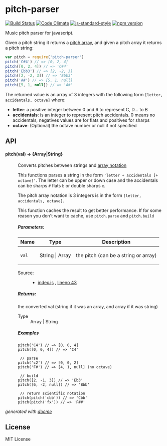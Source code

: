 # pitch-parser

[![Build Status](https://travis-ci.org/danigb/pitch-parser.svg?branch=master)](https://travis-ci.org/danigb/pitch-parser)
[![Code Climate](https://codeclimate.com/github/danigb/pitch-parser/badges/gpa.svg)](https://codeclimate.com/github/danigb/pitch-parser)
[![js-standard-style](https://img.shields.io/badge/code%20style-standard-brightgreen.svg?style=flat)](https://github.com/feross/standard)
[![npm version](https://badge.fury.io/js/pitch-parser.svg)](https://badge.fury.io/js/pitch-parser)

Music pitch parser for javascript.

Given a pitch string it returns a [pitch array](https://github.com/danigb/a-pitch), and given a pitch array it returns a pitch string:

```js
var pitch = require('pitch-parser')
pitch('C#4') // => [0, 2, 4]
pitch([0, 2, 4]) // => 'C#4'
pitch('Ebb3') // => [2, -2, 3]
pitch([2, -2, 3]) // => 'Ebb3'
pitch('A#') // => [5, 1, null]
pitch([5, 1, null]) // => 'A#'
```

The returned value is an array of 3 integers with the following form `[letter, accidentals, octave]` where:

- __letter__: a positive integer between 0 and 6 to represent C, D... to B
- __accidentals__: is an integer to represent pitch accidentals. 0 means no accidentals, negatives values are for flats and positives for sharps
- __octave__: (Optional) the octave number or null if not specified

## API

<!-- START docme generated API please keep comment here to allow auto update -->
<!-- DON'T EDIT THIS SECTION, INSTEAD RE-RUN docme TO UPDATE -->

<div>
<div class="jsdoc-githubify">
<section>
<article>
<div class="container-overview">
<dl class="details">
</dl>
</div>
<dl>
<dt>
<h4 class="name" id="pitch"><span class="type-signature"></span>pitch<span class="signature">(val)</span><span class="type-signature"> &rarr; {Array|String}</span></h4>
</dt>
<dd>
<div class="description">
<p>Converts pitches between strings and <a href="https://github.com/danigb/a-pitch">array notation</a></p>
<p>This functions parses a string in the form <code>'letter + accidentals [+ octave]'</code>.
The letter can be upper or down case and the accidentals can be sharps <code>#</code>
flats <code>b</code> or double sharps <code>x</code>.</p>
<p>The pitch array notation is 3 integers is in the form <code>[letter, accidentals, octave]</code>.</p>
<p>This function caches the result to get better performance. If for some
reason you don't want to cache, use <code>pitch.parse</code> and <code>pitch.build</code></p>
</div>
<h5>Parameters:</h5>
<table class="params">
<thead>
<tr>
<th>Name</th>
<th>Type</th>
<th class="last">Description</th>
</tr>
</thead>
<tbody>
<tr>
<td class="name"><code>val</code></td>
<td class="type">
<span class="param-type">String</span>
|
<span class="param-type">Array</span>
</td>
<td class="description last"><p>the pitch (can be a string or array)</p></td>
</tr>
</tbody>
</table>
<dl class="details">
<dt class="tag-source">Source:</dt>
<dd class="tag-source"><ul class="dummy">
<li>
<a href="https://github.com/danigb/pitch-parser/blob/master/index.js">index.js</a>
<span>, </span>
<a href="https://github.com/danigb/pitch-parser/blob/master/index.js#L43">lineno 43</a>
</li>
</ul></dd>
</dl>
<h5>Returns:</h5>
<div class="param-desc">
<p>the converted val (string if it was an array,
and array if it was string)</p>
</div>
<dl>
<dt>
Type
</dt>
<dd>
<span class="param-type">Array</span>
|
<span class="param-type">String</span>
</dd>
</dl>
<h5>Examples</h5>
<pre class="prettyprint"><code>pitch('C4') // => [0, 0, 4]
pitch([0, 0, 4]) // => 'C4'</code></pre>
<pre class="prettyprint"><code> // parse
pitch('c2') // => [0, 0, 2]
pitch('F#') // => [4, 1, null] (no octave)</code></pre>
<pre class="prettyprint"><code> // build
pitch([2, -1, 3]) // => 'Eb3'
pitch([6, -2, null]) // => 'Bbb'</code></pre>
<pre class="prettyprint"><code> // return scientific notation
pitch(pitch('cbb')) // => 'Cbb'
pitch(pitch('fx')) // => 'F##'</code></pre>
</dd>
</dl>
</article>
</section>
</div>

*generated with [docme](https://github.com/thlorenz/docme)*
</div>
<!-- END docme generated API please keep comment here to allow auto update -->

## License

MIT License
